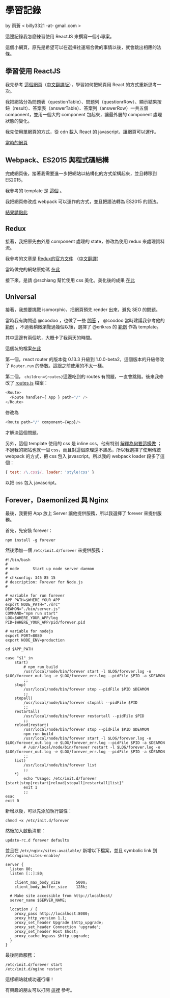 # 學習記錄
by 雨蒼 < billy3321 -at- gmail.com >

這邊記錄我怎麼練習使用 ReactJS 來撰寫一個小專案。

這個小網頁，原先是希望可以在選擇社運場合做的事情以後，就會跳出相應的法條。


## 學習使用 ReactJS

我先參考 [這個網頁](https://facebook.github.io/react/docs/thinking-in-react.html)（[中文翻譯版](http://reactjs.cn/react/docs/thinking-in-react.html)），學習如何把網頁用 React 的方式重新思考一次。

我把網站分為問題表（questionTable）、問題列（questionrRow）、顯示結果按鈕（result）、答案表（answerTable）、答案列（answerRow）一共五個 component，並用一個大的 component 包起來，讓最外層的 component 處理狀態的變化。

我先使用單網頁的方式，從 cdn 載入 React 的 javascript，讓網頁可以運作。

[當時的網頁](https://github.com/JRF-tw/law_in_social_movement/blob/33ebbd92aeafd7bc75ffef2ff780d336b31b2a32/index.html)


## Webpack、ES2015 與程式碼結構

完成網頁後，接著我需要進一步把網站以結構化的方式架構起來，並且轉移到 ES2015。

我參考的 template 是 [這個](https://github.com/Ositoozy/react-example-es2015) 。

我把網頁修改成 webpack 可以運作的方式，並且把語法轉為 ES2015 的語法。

[結果請點此](https://github.com/JRF-tw/law_in_social_movement/tree/61e0a038aab781594553248a64089b9e1b43fcef)


## Redux

接著，我把原先由外層 component 處理的 state，修改為使用 redux 來處理資料流。

我參考的文章是 [Redux的官方文件](http://rackt.github.io/redux/) （[中文翻譯](http://camsong.github.io/redux-in-chinese/)）

當時做完的網站原始碼 [在此](https://github.com/JRF-tw/law_in_social_movement/tree/72300e8ade54d2500bebd9bd6e9ee7265c895790)

接下來，是請 @rschiang 幫忙使用 css 美化。美化後的成果 [在此](https://github.com/JRF-tw/law_in_social_movement/tree/c71cf4ab9bc89f85f0b552893b57e4e58a8fd469)


## Universal

接著，我想要挑戰 isomorphic，把網頁預先 render 出來，避免 SEO 的問題。

當時我有詢問過 @coodoo ，也做了一些 [問答](https://gist.github.com/coodoo/59891964b06a603e2dc8) ， @coodoo 當時建議我參考他的 [範例](https://github.com/coodoo/react-redux-isomorphic-example) ，不過我稍微瀏覽過幾個以後，選擇了 @erikras 的 [範例](https://github.com/erikras/react-redux-universal-hot-example) 作為 template。


其中這邊有兩個坑，大概卡了我兩天的時間。

這個坑的檔案[在此](https://github.com/JRF-tw/law_in_social_movement/blob/master/src/universalRouter.js)

第一個，react router 的版本從 0.13.3 升級到 1.0.0-beta2，這個版本的升級修改了 `Router.run` 的參數。這跟之前使用的不太一樣。

第二個， `children={routes}`這邊吃到的 routes 有問題，一直會跳錯。後來我修改了 [routes.js](https://github.com/JRF-tw/law_in_social_movement/blob/master/src/views/routes.js) 檔案：

```javascript
<Route>
  <Route handler={ App } path="/" />
</Route>
```

修改為

```javascript
<Route path="/" component={App}/>
```

才解決這個問題。

另外，這個 template 使用的 css 是 inline css，他有特別 [解釋為何要這樣做](https://github.com/erikras/react-redux-universal-hot-example/blob/master/docs/InlineStyles.md) ；不過我的網站也就一個 css，而且對這個原理還不熟悉，所以我選擇了使用傳統 webpack 的方式，把 css 包入 javascript。所以我的 webpack loader 段多了這個：

```javascript
{ test: /\.css$/, loader: 'style!css' }
```

以把 css 包入 javascript。


## Forever，Daemonlized 與 Nginx

最後，我要把 App 放上 Server 讓他提供服務，所以我選擇了 forever 來提供服務。

首先，先安裝 forever：

```shell
npm install -g forever
```

然後添加一個 `/etc/init.d/forever` 來提供服務：

```shell
#!/bin/bash
#
# node      Start up node server daemon
#
# chkconfig: 345 85 15
# description: Forever for Node.js
#

# variable for run forever
APP_PATH=$WHERE_YOUR_APP
export NODE_PATH="./src"
DEAMON="./bin/server.js"
COMMAND="npm run start"
LOG=$WHERE_YOUR_APP/log
PID=$WHERE_YOUR_APP/pid/forever.pid

# variable for nodejs
export PORT=8080
export NODE_ENV=production

cd $APP_PATH

case "$1" in
    start)
        # npm run build
        /usr/local/node/bin/forever start -l $LOG/forever.log -o $LOG/forever_out.log -e $LOG/forever_err.log --pidFile $PID -a $DEAMON
        ;;
    stop)
        /usr/local/node/bin/forever stop --pidFile $PID $DEAMON
        ;;
    stopall)
        /usr/local/node/bin/forever stopall --pidFile $PID
        ;;
    restartall)
        /usr/local/node/bin/forever restartall --pidFile $PID
        ;;
    reload|restart)
        /usr/local/node/bin/forever stop --pidFile $PID $DEAMON
        npm run build
        /usr/local/node/bin/forever start -l $LOG/forever.log -o $LOG/forever_out.log -e $LOG/forever_err.log --pidFile $PID -a $DEAMON
        # /usr/local/node/bin/forever restart -l $LOG/forever.log -o $LOG/forever_out.log -e $LOG/forever_err.log --pidFile $PID -a $DEAMON
        ;;
    list)
        /usr/local/node/bin/forever list
        ;;
    *)
        echo "Usage: /etc/init.d/forever {start|stop|restart|reload|stopall|restartall|list}"
        exit 1
        ;;
esac
exit 0
```

新增以後，可以先添加執行屬性：

```shell
chmod +x /etc/init.d/forever
```

然後加入啟動清單：

```shell
update-rc.d forever defaults
```

並且在 `/etc/nginx/sites-available/` 新增以下檔案，並且 symbolic link 到 `/etc/nginx/sites-enable/`

```shell
server {
  listen 80;
  listen [::]:80;

    client_max_body_size       500m;
    client_body_buffer_size    128k;

  # Make site accessible from http://localhost/
  server_name $SERVER_NAME;

  location / {
    proxy_pass http://localhost:8080;
    proxy_http_version 1.1;
    proxy_set_header Upgrade $http_upgrade;
    proxy_set_header Connection 'upgrade';
    proxy_set_header Host $host;
    proxy_cache_bypass $http_upgrade;
  }
}
```

最後開啟服務：

```shell
/etc/init.d/forever start
/etc/init.d/nginx restart
```

這樣網站就成功運行囉！

有興趣的朋友可以打開 [這裡](http://protest.jrf.org.tw) 參考。
